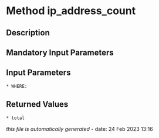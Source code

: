 # Method ip_address_count

## Description
	

## Mandatory Input Parameters

## Input Parameters
	* WHERE:

## Returned Values
	* total


*this file is automatically generated* - date: 24 Feb 2023 13:16